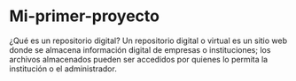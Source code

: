 # Mi-primer-proyecto
¿Qué es un repositorio digital?
Un repositorio digital o virtual es un sitio web donde se almacena información digital de empresas o instituciones; los archivos almacenados pueden ser accedidos por quienes lo permita la institución o el administrador.
